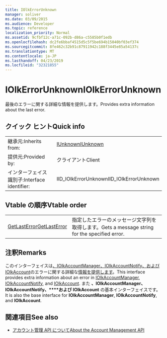 ```yaml
---
title: IOlkErrorUnknown
manager: soliver
ms.date: 03/09/2015
ms.audience: Developer
ms.topic: reference
localization_priority: Normal
ms.assetid: 9cfbf12c-a71c-092b-d86a-c5585b0f1edb
ms.openlocfilehash: dc2fe6bbaf4515d5c5f5be694b15040bf03ef374
ms.sourcegitcommit: 8fe462c32b91c87911942c188f3445e85a54137c
ms.translationtype: MT
ms.contentlocale: ja-JP
ms.lasthandoff: 04/23/2019
ms.locfileid: "32321855"
---
```

# <a name="iolkerrorunknown"></a><span data-ttu-id="d4ca0-102">IOlkErrorUnknown</span><span class="sxs-lookup"><span data-stu-id="d4ca0-102">IOlkErrorUnknown</span></span>

<span data-ttu-id="d4ca0-103">最後のエラーに関する詳細な情報を提供します。</span><span class="sxs-lookup"><span data-stu-id="d4ca0-103">Provides extra information about the last error.</span></span>
  
## <a name="quick-info"></a><span data-ttu-id="d4ca0-104">クイック ヒント</span><span class="sxs-lookup"><span data-stu-id="d4ca0-104">Quick info</span></span>

|||
|:-----|:-----|
|<span data-ttu-id="d4ca0-105">継承元:</span><span class="sxs-lookup"><span data-stu-id="d4ca0-105">Inherits from:</span></span>  <br/> |[<span data-ttu-id="d4ca0-106">IUnknown</span><span class="sxs-lookup"><span data-stu-id="d4ca0-106">IUnknown</span></span>](https://docs.microsoft.com/windows/desktop/api/unknwn/nn-unknwn-iunknown) <br/> |
|<span data-ttu-id="d4ca0-107">提供元:</span><span class="sxs-lookup"><span data-stu-id="d4ca0-107">Provided by:</span></span>  <br/> |<span data-ttu-id="d4ca0-108">クライアント</span><span class="sxs-lookup"><span data-stu-id="d4ca0-108">Client</span></span>  <br/> |
|<span data-ttu-id="d4ca0-109">インターフェイス識別子:</span><span class="sxs-lookup"><span data-stu-id="d4ca0-109">Interface identifier:</span></span>  <br/> |<span data-ttu-id="d4ca0-110">IID_IOlkErrorUnknown</span><span class="sxs-lookup"><span data-stu-id="d4ca0-110">IID_IOlkErrorUnknown</span></span>  <br/> |
   
## <a name="vtable-order"></a><span data-ttu-id="d4ca0-111">Vtable の順序</span><span class="sxs-lookup"><span data-stu-id="d4ca0-111">Vtable order</span></span>

|||
|:-----|:-----|
|[<span data-ttu-id="d4ca0-112">GetLastError</span><span class="sxs-lookup"><span data-stu-id="d4ca0-112">GetLastError</span></span>](iolkerrorunknown-getlasterror.md) <br/> |<span data-ttu-id="d4ca0-113">指定したエラーのメッセージ文字列を取得します。</span><span class="sxs-lookup"><span data-stu-id="d4ca0-113">Gets a message string for the specified error.</span></span>  <br/> |
   
## <a name="remarks"></a><span data-ttu-id="d4ca0-114">注釈</span><span class="sxs-lookup"><span data-stu-id="d4ca0-114">Remarks</span></span>

<span data-ttu-id="d4ca0-115">このインターフェイスは[、IOlkAccountManager、IOlkAccountNotify、](iolkaccountmanager.md)[および IOlkAccount](iolkaccountnotify.md)のエラーに関する詳細な[情報を提供します](iolkaccount.md)。</span><span class="sxs-lookup"><span data-stu-id="d4ca0-115">This interface provides extra information about an error in [IOlkAccountManager](iolkaccountmanager.md), [IOlkAccountNotify](iolkaccountnotify.md), and [IOlkAccount](iolkaccount.md).</span></span> <span data-ttu-id="d4ca0-116">また **、IOlkAccountManager、IOlkAccountNotify、\*\*\*\*および** **IOlkAccount** の基本インターフェイスです。</span><span class="sxs-lookup"><span data-stu-id="d4ca0-116">It is also the base interface for **IOlkAccountManager**, **IOlkAccountNotify**, and **IOlkAccount**.</span></span> 
  
## <a name="see-also"></a><span data-ttu-id="d4ca0-117">関連項目</span><span class="sxs-lookup"><span data-stu-id="d4ca0-117">See also</span></span>

- [<span data-ttu-id="d4ca0-118">アカウント管理 API について</span><span class="sxs-lookup"><span data-stu-id="d4ca0-118">About the Account Management API</span></span>](about-the-account-management-api.md)

